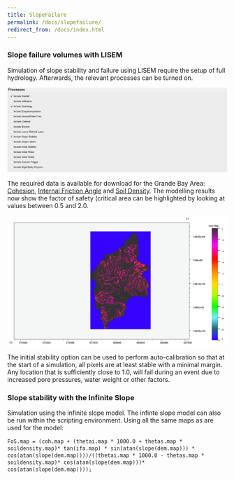 ```yaml
---
title: SlopeFailure
permalink: /docs/slopefailure/
redirect_from: /docs/index.html
---
```

### Slope failure volumes with LISEM
Simulation of slope stability and failure using LISEM require the setup of full hydrology.
Afterwards, the relevant processes can be turned on.

![Model](/assets/img/model_processes3.png)

The required data is available for download for the Grande Bay Area: [Cohesion](https://sourceforge.net/projects/lisem/files/LISEM%20%28beta%20release%20new%20software%29/ExampleGeoData/GrandBay/cohbottom.map/download), [Internal Friction Angle](https://sourceforge.net/projects/lisem/files/LISEM%20%28beta%20release%20new%20software%29/ExampleGeoData/GrandBay/ifa.map/download) and [Soil Density](https://sourceforge.net/projects/lisem/files/LISEM%20%28beta%20release%20new%20software%29/ExampleGeoData/GrandBay/densityb.map/download).
The modelling results now show the factor of safety (critical area can be highlighted by looking at values between 0.5 and 2.0.


![Model](/assets/img/model_fos.png)

The initial stability option can be used to perform auto-calibration so that at the start of a simulation, all pixels are at least stable with a minimal margin.
Any location that is sufficiently close to 1.0, will fail during an event due to increased pore pressures, water weight or other factors.

### Slope stability with the Infinite Slope
Simulation using the infinite slope model.
The infinte slope model can also be run within the scripting environment.
Using all the same maps as are used for the model:

```
FoS.map = (coh.map + (thetai.map * 1000.0 + thetas.map * soildensity.map)* tan(ifa.map) * sin(atan(slope(dem.map))) * cos(atan(slope(dem.map))))/((thetai.map * 1000.0 - thetas.map * soildensity.map)* cos(atan(slope(dem.map)))* cos(atan(slope(dem.map))));

```
